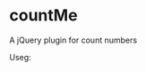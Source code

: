 # countMe
A jQuery plugin for count numbers

Useg:
<script src="res/jquery.min.js"></script>
<script src="res/countMe/countMe.min.js"></script>
